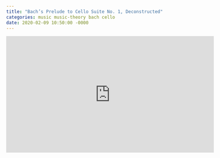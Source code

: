 ```yaml
---
title: "Bach’s Prelude to Cello Suite No. 1, Deconstructed"
categories: music music-theory bach cello
date: 2020-02-09 10:50:00 -0000
---
```


<div><iframe width="560" height="315" src="https://www.youtube-nocookie.com/embed/mnxs6CR6Zrk" frameborder="0" allow="accelerometer; autoplay; encrypted-media; gyroscope; picture-in-picture" allowfullscreen></iframe></div>
